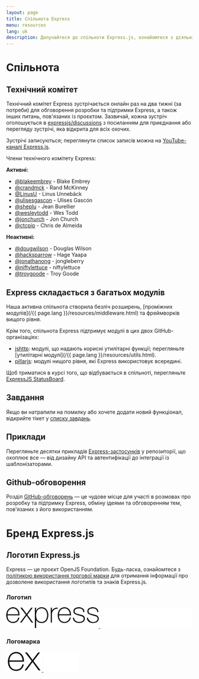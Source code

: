 ```yaml
---
layout: page
title: Спільнота Express
menu: resources
lang: uk
description: Долучайтеся до спільноти Express.js, ознайомтеся з діяльністю технічного комітету, знаходьте корисні ресурси, досліджуйте створені спільнотою модулі та приєднуйтеся до обговорень.
---
```


# Спільнота

## Технічний комітет

Технічний комітет Express зустрічається онлайн раз на два тижні (за потреби) для обговорення розробки та підтримки Express, а також інших питань, пов'язаних із проєктом. Зазвичай, кожна зустріч оголошується в
[expressjs/discussions](https://github.com/expressjs/discussions/issues) з посиланням для приєднання або перегляду зустрічі, яка відкрита для всіх охочих.

Зустрічі записуються; переглянути список записів можна на [YouTube-каналі Express.js](https://www.youtube.com/channel/UCYjxjAeH6TRik9Iwy5nXw7g).

Члени технічного комітету Express:

**Активні:**

- [@blakeembrey](https://github.com/blakeembrey) - Blake Embrey
- [@crandmck](https://github.com/crandmck) - Rand McKinney
- [@LinusU](https://github.com/LinusU) - Linus Unnebäck
- [@ulisesgascon](https://github.com/ulisesGascon) - Ulises Gascón
- [@sheplu](https://github.com/sheplu) - Jean Burellier
- [@wesleytodd](https://github.com/wesleytodd) - Wes Todd
- [@jonchurch](https://github.com/jonchurch) - Jon Church
- [@ctcpip](https://github.com/ctcpip/) - Chris de Almeida

**Неактивні:**

- [@dougwilson](https://github.com/dougwilson) - Douglas Wilson
- [@hacksparrow](https://github.com/hacksparrow) - Hage Yaapa
- [@jonathanong](https://github.com/jonathanong) - jongleberry
- [@niftylettuce](https://github.com/niftylettuce) - niftylettuce
- [@troygoode](https://github.com/troygoode) - Troy Goode

## Express складається з багатьох модулів

Наша активна спільнота створила безліч розширень, [проміжних модулів](/{{ page.lang }}/resources/middleware.html) та фреймворків вищого рівня.

Крім того, спільнота Express підтримує модулі в цих двох GitHub-організаціях:

- [jshttp](https://jshttp.github.io/): модулі, що надають корисні утилітарні функції; перегляньте [утилітарні модулі](/{{ page.lang }}/resources/utils.html).
- [pillarjs](https://pillarjs.github.io/): модулі нищого рівня, які Express використовує всередині.

Щоб триматися в курсі того, що відбувається в спільноті, перегляньте [ExpressJS StatusBoard](https://expressjs.github.io/statusboard/).

## Завдання

Якщо ви натрапили на помилку або хочете додати новий функціонал, відкрийте тікет у [списку завдань](https://github.com/expressjs/express/issues).

## Приклади

Перегляньте десятки прикладів [Express-застосунків](https://github.com/expressjs/express/tree/master/examples) у репозиторії, що охоплює все — від дизайну API та автентифікації до інтеграції із шаблонізаторами.

## Github-обговорення

Розділ [GitHub-обговорень](https://github.com/expressjs/discussions) — це чудове місце для участі в розмовах про розробку та підтримку Express, обміну ідеями та обговоренням тем, пов'язаних з його використанням.


# Бренд Express.js

## Логотип Express.js

Express — це проєкт OpenJS Foundation. Будь-ласка, ознайомтеся з [політикою використання торгової марки](https://trademark-policy.openjsf.org/) для отримання інформації про дозволене використання логотипів та знаків Express.js.

<div class="logo-table">
    <div>
        <h3>Логотип</h3>
        <a href="/images/brand/logotype-light.svg" class="hidden-dark">
            <img src="/images/brand/logotype-light.svg" width="250" height="56"/>
        </a>
        <a href="/images/brand/logotype-dark.svg" class="hidden-light">
            <img src="/images/brand/logotype-dark.svg" width="250" height="56"/>
        </a>
    </div>
    <div>
        <h3>Логомарка</h3>
        <a href="/images/brand/logo-light.svg" class="hidden-dark">
            <img src="/images/brand/logo-light.svg" width="96.5" height="56"/>
        </a>
        <a href="/images/brand/logo-dark.svg" class="hidden-light">
            <img src="/images/brand/logo-dark.svg" width="96.5" height="56"/>
        </a>
    </div>
<div>
